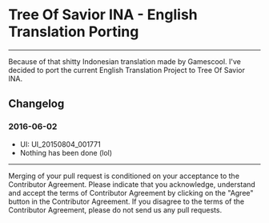 # Tree Of Savior INA - English Translation Porting
----
Because of that shitty Indonesian translation made by Gamescool. I've decided to port the current English Translation Project to Tree Of Savior INA.

## Changelog
### 2016-06-02
- UI: UI_20150804_001771
- Nothing has been done (lol)


----------

Merging of your pull request is conditioned on your acceptance to the Contributor Agreement.
Please indicate that you acknowledge, understand and accept the terms of Contributor Agreement by clicking on the "Agree" button in the Contributor Agreement.
If you disagree to the terms of the Contributor Agreement, please do not send us any pull requests.
